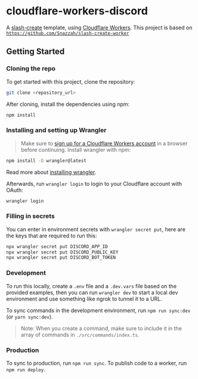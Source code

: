 # cloudflare-workers-discord

A [slash-create](https://npm.im/slash-create) template, using [Cloudflare Workers](https://workers.cloudflare.com). This project is based on [`https://github.com/Snazzah/slash-create-worker`](https://github.com/Snazzah/slash-create-worker)

## Getting Started
### Cloning the repo
To get started with this project, clone the repository:
```sh
git clone <repository_url>
```

After cloning, install the dependencies using npm:
```sh
npm install
```
### Installing and setting up Wrangler
> Make sure to [sign up for a Cloudflare Workers account](https://dash.cloudflare.com/sign-up/workers) in a browser before continuing.
Install wrangler with npm:
```sh
npm install -D wrangler@latest
```
Read more about [installing wrangler](https://developers.cloudflare.com/workers/cli-wrangler/install-update).

Afterwards, run `wrangler login` to login to your Cloudflare account with OAuth:
```sh
wrangler login
```

### Filling in secrets
You can enter in environment secrets with `wrangler secret put`, here are the keys that are required to run this:
```sh
npx wrangler secret put DISCORD_APP_ID
npx wrangler secret put DISCORD_PUBLIC_KEY
npx wrangler secret put DISCORD_BOT_TOKEN
```

### Development
To run this locally, create a `.env` file and a `.dev.vars` file based on the provided examples, then you can run `wrangler dev` to start a local dev environment and use something like ngrok to tunnel it to a URL.

To sync commands in the development environment, run `npm run sync:dev` (or `yarn sync:dev`).

> Note: When you create a command, make sure to include it in the array of commands in `./src/commands/index.ts`.

### Production
To sync to production, run `npm run sync`. To publish code to a worker, run `npm run deploy`.
